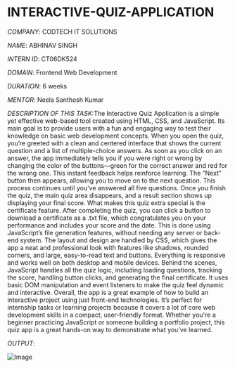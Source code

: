 # INTERACTIVE-QUIZ-APPLICATION

*COMPANY*: CODTECH IT SOLUTIONS

*NAME*: ABHINAV SINGH

*INTERN ID*: CT06DK524

*DOMAIN*: Frontend Web Development

*DURATION*: 6 weeks

*MENTOR*: Neela Santhosh Kumar 

*DESCRIPTION OF THIS TASK*:The Interactive Quiz Application is a simple yet effective web-based tool created using HTML, CSS, and JavaScript. Its main goal is to provide users with a fun and engaging way to test their knowledge on basic web development concepts. When you open the quiz, you’re greeted with a clean and centered interface that shows the current question and a list of multiple-choice answers. As soon as you click on an answer, the app immediately tells you if you were right or wrong by changing the color of the buttons—green for the correct answer and red for the wrong one. This instant feedback helps reinforce learning. The “Next” button then appears, allowing you to move on to the next question. This process continues until you've answered all five questions. Once you finish the quiz, the main quiz area disappears, and a result section shows up displaying your final score. What makes this quiz extra special is the certificate feature. After completing the quiz, you can click a button to download a certificate as a .txt file, which congratulates you on your performance and includes your score and the date. This is done using JavaScript’s file generation features, without needing any server or back-end system. The layout and design are handled by CSS, which gives the app a neat and professional look with features like shadows, rounded corners, and large, easy-to-read text and buttons. Everything is responsive and works well on both desktop and mobile devices. Behind the scenes, JavaScript handles all the quiz logic, including loading questions, tracking the score, handling button clicks, and generating the final certificate. It uses basic DOM manipulation and event listeners to make the quiz feel dynamic and interactive. Overall, the app is a great example of how to build an interactive project using just front-end technologies. It’s perfect for internship tasks or learning projects because it covers a lot of core web development skills in a compact, user-friendly format. Whether you're a beginner practicing JavaScript or someone building a portfolio project, this quiz app is a great hands-on way to demonstrate what you’ve learned.

*OUTPUT*:

![Image](https://github.com/user-attachments/assets/869f6f08-281f-40a2-9bd3-d63eeaa888b6)
